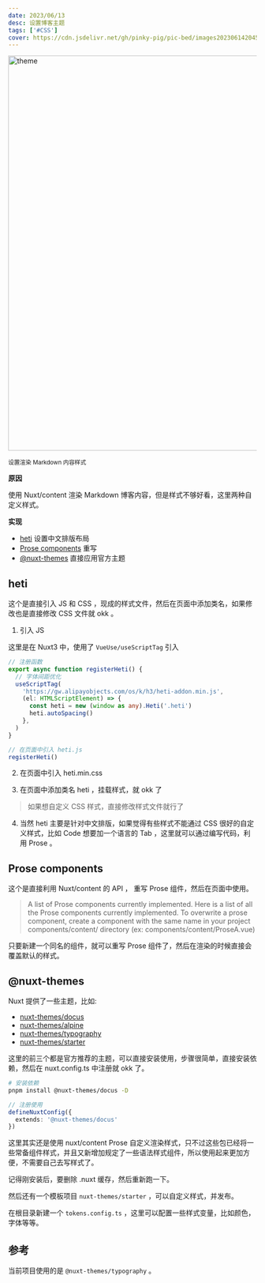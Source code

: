 ```yaml
---
date: 2023/06/13
desc: 设置博客主题
tags: ['#CSS']
cover: https://cdn.jsdelivr.net/gh/pinky-pig/pic-bed/images20230614204503.png
---
```


<img loading="lazy" alt="theme" decoding="async" data-nimg="fill" src="https://cdn.jsdelivr.net/gh/pinky-pig/pic-bed/images20230614204503.png" width=800 />  


<small>设置渲染 Markdown 内容样式</small>  

**原因**

使用 Nuxt/content 渲染 Markdown 博客内容，但是样式不够好看，这里两种自定义样式。

**实现**

- [heti](https://github.com/sivan/heti) 设置中文排版布局
- [Prose components](https://content.nuxtjs.org/api/components/prose/) 重写
- [@nuxt-themes](https://github.com/nuxt-themes) 直接应用官方主题


## heti

这个是直接引入 JS 和 CSS ，现成的样式文件，然后在页面中添加类名，如果修改也是直接修改 CSS 文件就 okk 。

1. 引入 JS

这里是在 Nuxt3 中，使用了 `VueUse/useScriptTag` 引入

```ts
// 注册函数
export async function registerHeti() {
  // 字体间距优化
  useScriptTag(
    'https://gw.alipayobjects.com/os/k/h3/heti-addon.min.js',
    (el: HTMLScriptElement) => {
      const heti = new (window as any).Heti('.heti')
      heti.autoSpacing()
    },
  )
}
```

```ts
// 在页面中引入 heti.js
registerHeti()
```

2. 在页面中引入 heti.min.css

3. 在页面中添加类名 heti ，挂载样式，就 okk 了

> 如果想自定义 CSS 样式，直接修改样式文件就行了

4. 当然 heti 主要是针对中文排版，如果觉得有些样式不能通过 CSS 很好的自定义样式，比如 Code 想要加一个语言的 Tab ，这里就可以通过编写代码，利用 Prose 。


## Prose components

这个是直接利用 Nuxt/content 的 API ， 重写 Prose 组件，然后在页面中使用。

> A list of Prose components currently implemented.
Here is a list of all the Prose components currently implemented.
To overwrite a prose component, create a component with the same name in your project components/content/ directory (ex: components/content/ProseA.vue)

只要新建一个同名的组件，就可以重写 Prose 组件了，然后在渲染的时候直接会覆盖默认的样式。


## @nuxt-themes

Nuxt 提供了一些主题，比如: 

- [nuxt-themes/docus](https://github.com/nuxt-themes/docus)
- [nuxt-themes/alpine](https://github.com/nuxt-themes/alpine)
- [nuxt-themes/typography](https://github.com/nuxt-themes/typography)
- [nuxt-themes/starter](https://github.com/nuxt-themes/starter)

这里的前三个都是官方推荐的主题，可以直接安装使用，步骤很简单，直接安装依赖，然后在 nuxt.config.ts 中注册就 okk 了。

```bash
# 安装依赖
pnpm install @nuxt-themes/docus -D
```

```ts
// 注册使用
defineNuxtConfig({
  extends: '@nuxt-themes/docus'
})
```

这里其实还是使用 nuxt/content Prose 自定义渲染样式，只不过这些包已经将一些常备组件样式，并且又新增加规定了一些语法样式组件，所以使用起来更加方便，不需要自己去写样式了。

记得刚安装后，要删除 .nuxt 缓存，然后重新跑一下。

然后还有一个模板项目 `nuxt-themes/starter` ，可以自定义样式，并发布。

在根目录新建一个 `tokens.config.ts` ，这里可以配置一些样式变量，比如颜色，字体等等。



## 参考
当前项目使用的是 `@nuxt-themes/typography` 。
